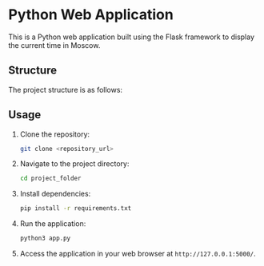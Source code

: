 # Python Web Application

This is a Python web application built using the Flask framework to display the current time in Moscow.

## Structure

The project structure is as follows:

## Usage

1. Clone the repository:

    ```bash
    git clone <repository_url>
    ```

2. Navigate to the project directory:

    ```bash
    cd project_folder
    ```

3. Install dependencies:

    ```bash
    pip install -r requirements.txt
    ```

4. Run the application:

    ```bash
    python3 app.py
    ```
   


5. Access the application in your web browser at `http://127.0.0.1:5000/`.
